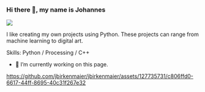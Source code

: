 ### Hi there 👋, my name is Johannes
![](https://github.com/jbirkenmaier/jbirkenmaier/assets/127735731/d2207266-0bc9-43d5-b6ff-c61c6ed4edd5)

I like creating my own projects using Python. These projects can range from machine learning to digital art. 

Skills: Python / Processing / C++ 

- 🔭 I’m currently working on this page. 

https://github.com/jbirkenmaier/jbirkenmaier/assets/127735731/c806ffd0-6617-44ff-8695-40c31f267e32


<!--
- 🔭 I’m currently working on ...
- 🌱 I’m currently learning ...
- 👯 I’m looking to collaborate on ...
- 🤔 I’m looking for help with ...
- 💬 Ask me about ...
- 📫 How to reach me: ...
- 😄 Pronouns: ...
- ⚡ Fun fact: ...
-->

